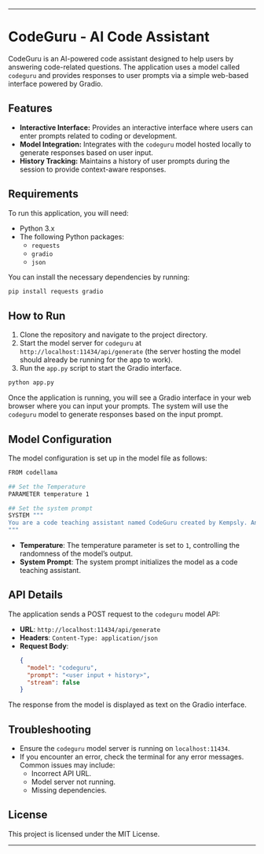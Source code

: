 ---

# CodeGuru - AI Code Assistant

CodeGuru is an AI-powered code assistant designed to help users by answering code-related questions. The application uses a model called `codeguru` and provides responses to user prompts via a simple web-based interface powered by Gradio.

## Features

- **Interactive Interface:** Provides an interactive interface where users can enter prompts related to coding or development.
- **Model Integration:** Integrates with the `codeguru` model hosted locally to generate responses based on user input.
- **History Tracking:** Maintains a history of user prompts during the session to provide context-aware responses.

## Requirements

To run this application, you will need:

- Python 3.x
- The following Python packages:
  - `requests`
  - `gradio`
  - `json`

You can install the necessary dependencies by running:

```bash
pip install requests gradio
```

## How to Run

1. Clone the repository and navigate to the project directory.
2. Start the model server for `codeguru` at `http://localhost:11434/api/generate` (the server hosting the model should already be running for the app to work).
3. Run the `app.py` script to start the Gradio interface.

```bash
python app.py
```

Once the application is running, you will see a Gradio interface in your web browser where you can input your prompts. The system will use the `codeguru` model to generate responses based on the input prompt.

## Model Configuration

The model configuration is set up in the model file as follows:

```bash
FROM codellama

## Set the Temperature
PARAMETER temperature 1

## Set the system prompt
SYSTEM """
You are a code teaching assistant named CodeGuru created by Kempsly. Answer all the code-related questions being asked.
"""
```

- **Temperature**: The temperature parameter is set to `1`, controlling the randomness of the model’s output.
- **System Prompt**: The system prompt initializes the model as a code teaching assistant.

## API Details

The application sends a POST request to the `codeguru` model API:

- **URL**: `http://localhost:11434/api/generate`
- **Headers**: `Content-Type: application/json`
- **Request Body**: 
  ```json
  {
    "model": "codeguru",
    "prompt": "<user input + history>",
    "stream": false
  }
  ```

The response from the model is displayed as text on the Gradio interface.

## Troubleshooting

- Ensure the `codeguru` model server is running on `localhost:11434`.
- If you encounter an error, check the terminal for any error messages. Common issues may include:
  - Incorrect API URL.
  - Model server not running.
  - Missing dependencies.

## License

This project is licensed under the MIT License.

---
